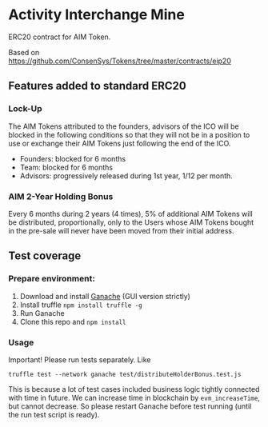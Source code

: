 # Activity Interchange Mine

ERC20 contract for AIM Token.

Based on https://github.com/ConsenSys/Tokens/tree/master/contracts/eip20

## Features added to standard ERC20

### Lock-Up

The AIM Tokens attributed to the founders, advisors of the ICO will be blocked in the following conditions so that they will not be in a position to use or exchange their AIM Tokens just following the end of the ICO.

* Founders: blocked for 6 months
* Team: blocked for 6 months
* Advisors: progressively released during 1st year, 1/12 per month.


### AIM 2-Year Holding Bonus

Every 6 months during 2 years (4 times), 5% of additional AIM Tokens will be distributed, proportionally, only to the Users whose AIM Tokens bought in the pre-sale will never have been moved from their initial address.

## Test coverage

### Prepare environment:

1. Download and install [Ganache](http://truffleframework.com/docs/ganache/using) (GUI version strictly)
2. Install truffle `npm install truffle -g`
3. Run Ganache
4. Clone this repo and `npm install`

### Usage

Important! Please run tests separately. Like

`truffle test --network ganache test/distributeHolderBonus.test.js`

This is because a lot of test cases included business logic tightly connected with time in future. We can increase time in blockchain by `evm_increaseTime`, but cannot decrease. So please restart Ganache before test running (until the run test script is ready).
